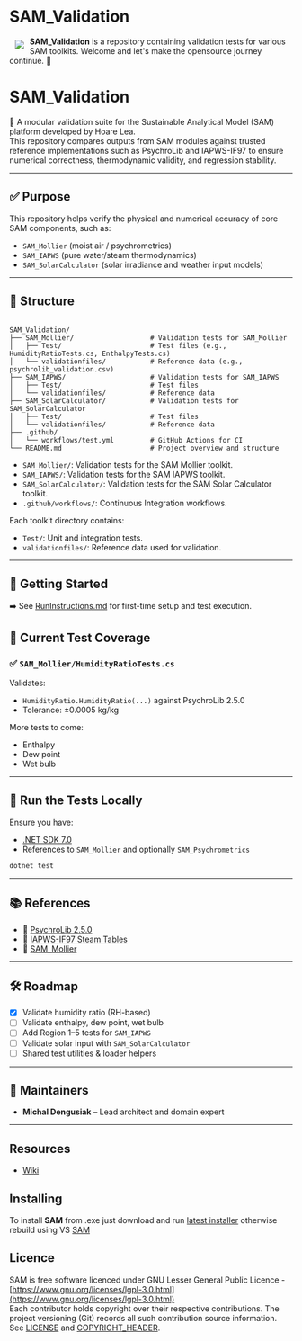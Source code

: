 # SAM_Validation

<a href="https://github.com/HoareLea/SAM_Validation"><img src="https://github.com/HoareLea/SAM/blob/master/Grasshopper/SAM.Core.Grasshopper/Resources/SAM_Small.png" align="left" hspace="10" vspace="6"></a>

**SAM_Validation** is a repository containing validation tests for various SAM toolkits. Welcome and let's make the opensource journey continue. :handshake:

# SAM_Validation

🧪 A modular validation suite for the Sustainable Analytical Model (SAM) platform developed by Hoare Lea.  
This repository compares outputs from SAM modules against trusted reference implementations such as PsychroLib and IAPWS-IF97 to ensure numerical correctness, thermodynamic validity, and regression stability.

---

## ✅ Purpose

This repository helps verify the physical and numerical accuracy of core SAM components, such as:

- `SAM_Mollier` (moist air / psychrometrics)
- `SAM_IAPWS` (pure water/steam thermodynamics)
- `SAM_SolarCalculator` (solar irradiance and weather input models)

---

## 📁 Structure

```

SAM_Validation/
├── SAM_Mollier/                   # Validation tests for SAM_Mollier
│   ├── Test/                      # Test files (e.g., HumidityRatioTests.cs, EnthalpyTests.cs)
│   └── validationfiles/           # Reference data (e.g., psychrolib_validation.csv)
├── SAM_IAPWS/                     # Validation tests for SAM_IAPWS
│   ├── Test/                      # Test files
│   └── validationfiles/           # Reference data
├── SAM_SolarCalculator/           # Validation tests for SAM_SolarCalculator
│   ├── Test/                      # Test files
│   └── validationfiles/           # Reference data
├── .github/
│   └── workflows/test.yml         # GitHub Actions for CI
└── README.md					   # Project overview and structure

```


- `SAM_Mollier/`: Validation tests for the SAM Mollier toolkit.
- `SAM_IAPWS/`: Validation tests for the SAM IAPWS toolkit.
- `SAM_SolarCalculator/`: Validation tests for the SAM Solar Calculator toolkit.
- `.github/workflows/`: Continuous Integration workflows.

Each toolkit directory contains:
- `Test/`: Unit and integration tests.
- `validationfiles/`: Reference data used for validation.

---

## 📘 Getting Started

➡️ See [RunInstructions.md](./RunInstructions.md) for first-time setup and test execution.

## 🧪 Current Test Coverage

### ✅ `SAM_Mollier/HumidityRatioTests.cs`
Validates:
- `HumidityRatio.HumidityRatio(...)` against PsychroLib 2.5.0
- Tolerance: ±0.0005 kg/kg

More tests to come:
- Enthalpy
- Dew point
- Wet bulb

---

## 🔧 Run the Tests Locally

Ensure you have:
- [.NET SDK 7.0](https://dotnet.microsoft.com/en-us/download/dotnet/7.0)
- References to `SAM_Mollier` and optionally `SAM_Psychrometrics`

```bash
dotnet test
```

---

## 📚 References

- 🔗 [PsychroLib 2.5.0](https://github.com/psychrometrics/psychrolib)
- 🔗 [IAPWS-IF97 Steam Tables](https://www.iapws.org/relguide/IF97-Rev.pdf)
- 🔗 [SAM_Mollier](https://github.com/HoareLea/SAM_Mollier)

---

## 🛠 Roadmap

- [x] Validate humidity ratio (RH-based)
- [ ] Validate enthalpy, dew point, wet bulb
- [ ] Add Region 1–5 tests for `SAM_IAPWS`
- [ ] Validate solar input with `SAM_SolarCalculator`
- [ ] Shared test utilities & loader helpers

---

## 👥 Maintainers

- **Michal Dengusiak** – Lead architect and domain expert

---

## Resources
* [Wiki](https://github.com/HoareLea/SAM_Validation/wiki)

## Installing

To install **SAM** from .exe just download and run [latest installer](https://github.com/HoareLea/SAM_Deploy/releases) otherwise rebuild using VS [SAM](https://github.com/HoareLea/SAM)

## Licence ##

SAM is free software licenced under GNU Lesser General Public Licence - [https://www.gnu.org/licenses/lgpl-3.0.html](https://www.gnu.org/licenses/lgpl-3.0.html)  
Each contributor holds copyright over their respective contributions.
The project versioning (Git) records all such contribution source information.
See [LICENSE](https://github.com/HoareLea/SAM_Template/blob/master/LICENSE) and [COPYRIGHT_HEADER](https://github.com/HoareLea/SAM/blob/master/COPYRIGHT_HEADER.txt).
